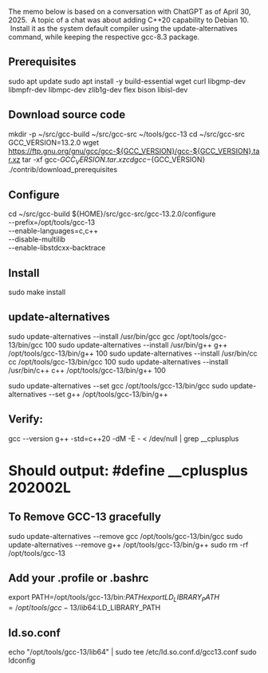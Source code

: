 The memo below is based on a conversation with ChatGPT as of April 30, 2025.  A topic of a chat was about adding C++20 capability to Debian 10.  Install it as the system default compiler using the update-alternatives command, while keeping the respective gcc-8.3 package.

Prerequisites
----

sudo apt update
sudo apt install -y build-essential wget curl libgmp-dev libmpfr-dev libmpc-dev zlib1g-dev flex bison libisl-dev

Download source code
-----

mkdir -p ~/src/gcc-build ~/src/gcc-src ~/tools/gcc-13
cd ~/src/gcc-src
GCC_VERSION=13.2.0
wget https://ftp.gnu.org/gnu/gcc/gcc-${GCC_VERSION}/gcc-${GCC_VERSION}.tar.xz
tar -xf gcc-${GCC_VERSION}.tar.xz
cd gcc-${GCC_VERSION}
./contrib/download_prerequisites

Configure
-----
cd ~/src/gcc-build
${HOME}/src/gcc-src/gcc-13.2.0/configure \
  --prefix=/opt/tools/gcc-13 \
  --enable-languages=c,c++ \
  --disable-multilib \
  --enable-libstdcxx-backtrace

Install
-----
sudo make install

update-alternatives
-----

sudo update-alternatives --install /usr/bin/gcc gcc /opt/tools/gcc-13/bin/gcc 100
sudo update-alternatives --install /usr/bin/g++ g++ /opt/tools/gcc-13/bin/g++ 100
sudo update-alternatives --install /usr/bin/cc cc /opt/tools/gcc-13/bin/gcc 100
sudo update-alternatives --install /usr/bin/c++ c++ /opt/tools/gcc-13/bin/g++ 100

sudo update-alternatives --set gcc /opt/tools/gcc-13/bin/gcc
sudo update-alternatives --set g++ /opt/tools/gcc-13/bin/g++

Verify:
-----
gcc --version
g++ -std=c++20 -dM -E - < /dev/null | grep __cplusplus
# Should output: #define __cplusplus 202002L

To Remove GCC-13 gracefully
-----
sudo update-alternatives --remove gcc /opt/tools/gcc-13/bin/gcc
sudo update-alternatives --remove g++ /opt/tools/gcc-13/bin/g++
sudo rm -rf /opt/tools/gcc-13

Add your .profile or .bashrc
---------------
export PATH=/opt/tools/gcc-13/bin:$PATH
export LD_LIBRARY_PATH=/opt/tools/gcc-13/lib64:$LD_LIBRARY_PATH

ld.so.conf
----

echo "/opt/tools/gcc-13/lib64" | sudo tee /etc/ld.so.conf.d/gcc13.conf
sudo ldconfig
